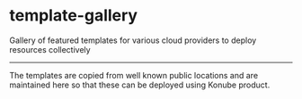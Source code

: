 # template-gallery
Gallery of featured templates for various cloud providers to deploy resources collectively

---

The templates are copied from well known public locations and are maintained here so that these can be deployed using Konube product.
